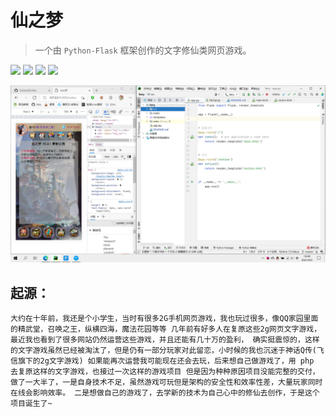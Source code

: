 # 仙之梦

> 一个由 `Python-Flask` 框架创作的文字修仙类网页游戏。

![](https://img.shields.io/badge/Python-3.9.6-green)
![](https://img.shields.io/badge/Flask-2.0.1-orange)
![](https://img.shields.io/badge/Jquery-3.6.0-blue)
![](https://img.shields.io/badge/Buid-0.0.1-blue)

![](write/1.png)

## 起源：

`
大约在十年前，我还是个小学生，当时有很多2G手机网页游戏，我也玩过很多，像QQ家园里面的精武堂，召唤之王，纵横四海，魔法花园等等 几年前有好多人在复原这些2g网页文字游戏，最近我也看到了很多网站仍然运营这些游戏，并且还能有几十万的盈利， 确实挺震惊的，这样的文字游戏虽然已经被淘汰了，但是仍有一部分玩家对此留恋，小时候的我也沉迷于神话Q传(飞信旗下的2g文字游戏)
如果能再次运营我可能现在还会去玩，后来想自己做游戏了，用 php 去复原这样的文字游戏，也接过一次这样的游戏项目 但是因为种种原因项目没能完整的交付，做了一大半了，一是自身技术不足，虽然游戏可玩但是架构的安全性和效率性差，大量玩家同时在线会影响效率。 二是想做自己的游戏了，去学新的技术为自己心中的修仙去创作，于是这个项目诞生了~
`



